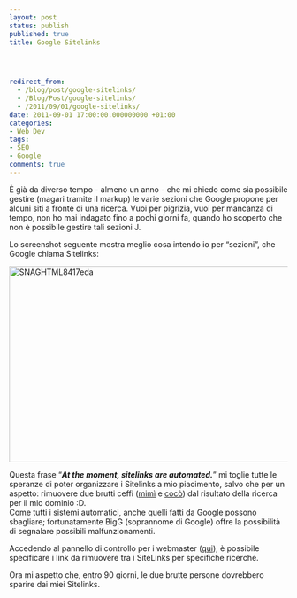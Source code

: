 ```yaml
---
layout: post
status: publish
published: true
title: Google Sitelinks



  
redirect_from: 
  - /blog/post/google-sitelinks/
  - /Blog/Post/google-sitelinks/
  - /2011/09/01/google-sitelinks/
date: 2011-09-01 17:00:00.000000000 +01:00
categories:
- Web Dev
tags:
- SEO
- Google
comments: true
---
```

<p>È già da diverso tempo - almeno un anno - che mi chiedo come sia possibile gestire (magari tramite il markup) le varie sezioni che Google propone per alcuni siti a fronte di una ricerca. Vuoi per pigrizia, vuoi per mancanza di tempo, non ho mai indagato fino a pochi giorni fa, quando ho scoperto che non è possibile gestire tali sezioni J.</p>  <p>Lo screenshot seguente mostra meglio cosa intendo io per “sezioni”, che Google chiama Sitelinks:</p>  <p><img style="background-image: none; border-bottom: 0px; border-left: 0px; padding-left: 0px; padding-right: 0px; display: inline; border-top: 0px; border-right: 0px; padding-top: 0px" title="SNAGHTML8417eda" border="0" alt="SNAGHTML8417eda" src="http://www.tostring.it/UserFiles/imperugo/SNAGHTML8417eda_1.png" width="640" height="354" /></p>  <p>Questa frase “<strong><em>At the moment, sitelinks are automated.</em></strong>” mi toglie tutte le speranze di poter organizzare i Sitelinks a mio piacimento, salvo che per un aspetto: rimuovere due brutti ceffi (<a href="http://qmatteoq.tostring.it" rel="nofollow" target="_blank">mimì</a> e <a href="http://bitvector.tostring.it" rel="nofollow" target="_blank">cocò</a>) dal risultato della ricerca per il mio dominio :D.    <br />Come tutti i sistemi automatici, anche quelli fatti da Google possono sbagliare; fortunatamente BigG (soprannome di Google) offre la possibilità di segnalare possibili malfunzionamenti.</p>  <p>Accedendo al pannello di controllo per i webmaster (<a title="Google Webmaster" href="https://www.google.com/webmasters" rel="nofollow" target="_blank">qui</a>), è possibile specificare i link da rimuovere tra i SiteLinks per specifiche ricerche.</p>  <p>Ora mi aspetto che, entro 90 giorni, le due brutte persone dovrebbero sparire dai miei Sitelinks.</p>
